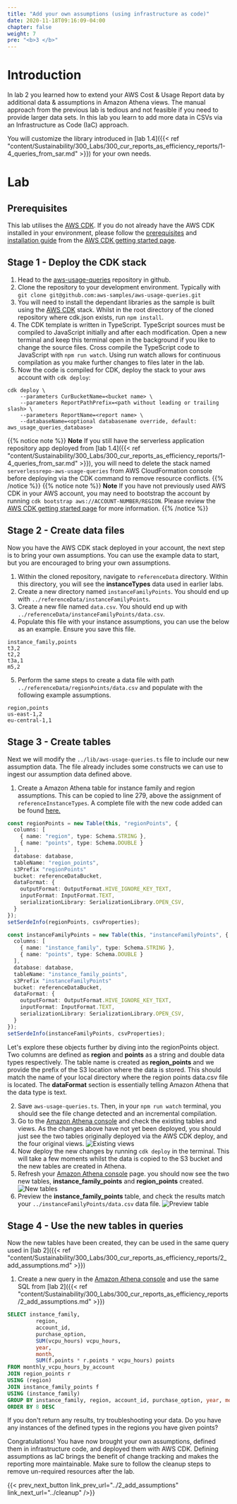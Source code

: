 ```yaml
---
title: "Add your own assumptions (using infrastructure as code)"
date: 2020-11-18T09:16:09-04:00
chapter: false
weight: 7
pre: "<b>3 </b>"
---
```


# Introduction

In lab 2 you learned how to extend your AWS Cost & Usage Report data by additional data & assumptions in Amazon Athena views. The manual approach from the previous lab is tedious and not feasible if you need to provide larger data sets. In this lab you learn to add more data in CSVs via an Infrastructure as Code (IaC) approach.

You will customize the library introduced in [lab 1.4]({{< ref "content/Sustainability/300_Labs/300_cur_reports_as_efficiency_reports/1-4_queries_from_sar.md" >}}) for your own needs.

# Lab
## Prerequisites

This lab utilises the [AWS CDK](https://docs.aws.amazon.com/cdk/latest/guide/home.html). If you do not already have the AWS CDK installed in your environment, please follow the [prerequisites](https://docs.aws.amazon.com/cdk/v2/guide/getting_started.html#getting_started_prerequisites) and [installation guide](https://docs.aws.amazon.com/cdk/v2/guide/getting_started.html#getting_started_install) from the [AWS CDK getting started page](https://docs.aws.amazon.com/cdk/v2/guide/getting_started.html).

## Stage 1 - Deploy the CDK stack

1. Head to the [aws-usage-queries](https://github.com/aws-samples/aws-usage-queries) repository in github.
2. Clone the repository to your development environment. Typically with `git clone git@github.com:aws-samples/aws-usage-queries.git`
3. You will need to install the dependant libraries as the sample is built using the [AWS CDK](https://docs.aws.amazon.com/cdk/latest/guide/home.html) stack. Whilst in the root directory of the cloned repository where cdk.json exists, run `npm install`.
4. The CDK template is written in TypeScript. TypeScript sources must be compiled to JavaScript initially and after each modification. Open a new terminal and keep this terminal open in the background if you like to change the source files. Cross compile the TypeScript code to JavaScript with `npm run watch`. Using run watch allows for continuous compilation as you make further changes to files later in the lab.
5. Now the code is compiled for CDK, deploy the stack to your aws account with `cdk deploy`:
```
cdk deploy \
    --parameters CurBucketName=<bucket name> \
    --parameters ReportPathPrefix=<path without leading or trailing slash> \
    --parameters ReportName=<report name> \
    --databaseName=<optional databasename override, default: aws_usage_queries_database>
```
{{% notice note %}}
**Note** If you still have the serverless application repository app deployed from [lab 1.4]({{< ref "content/Sustainability/300_Labs/300_cur_reports_as_efficiency_reports/1-4_queries_from_sar.md" >}}), you will need to delete the stack named `serverlessrepo-aws-usage-queries` from AWS CloudFormation console before deploying via the CDK command to remove resource conflicts.
{{% /notice %}}
{{% notice note %}}
**Note** If you have not previously used AWS CDK in your AWS account, you may need to bootstrap the account by running `cdk bootstrap aws://ACCOUNT-NUMBER/REGION`. Please review the [AWS CDK getting started page](https://docs.aws.amazon.com/cdk/latest/guide/getting_started.html) for more information.
{{% /notice %}}

## Stage 2 - Create data files
Now you have the AWS CDK stack deployed in your account, the next step is to bring your own assumptions. You can use the example data to start, but you are encouraged to bring your own assumptions.

1. Within the cloned repository, navigate to `referenceData` directory. Within this directory, you will see the **instanceTypes** data used in earlier labs.
2. Create a new directory named `instanceFamilyPoints`. You should end up with `../referenceData/instanceFamilyPoints`.
3. Create a new file named `data.csv`. You should end up with `../referenceData/instanceFamilyPoints/data.csv`.
4. Populate this file with your instance assumptions, you can use the below as an example. Ensure you save this file.
```
instance_family,points
t3,2
t2,2
t3a,1
m5,2
```
5. Perform the same steps to create a data file with path `../referenceData/regionPoints/data.csv` and populate with the following example assumptions.
```
region,points
us-east-1,2
eu-central-1,1
```

## Stage 3 - Create tables
Next we will modify the `../lib/aws-usage-queries.ts` file to include our new assumption data. The file already includes some constructs we can use to ingest our assumption data defined above.

1. Create a Amazon Athena table for instance family and region assumptions. This can be copied to line 279, above the assignment of `referenceInstanceTypes`. A complete file with the new code added can be found [here.](/Sustainability/300_cur_reports_as_efficiency_reports/lab3/code/aws-usage-queries.ts")
```typescript
const regionPoints = new Table(this, "regionPoints", {
  columns: [
    { name: "region", type: Schema.STRING },
    { name: "points", type: Schema.DOUBLE }
  ],
  database: database,
  tableName: "region_points",
  s3Prefix "regionPoints"
  bucket: referenceDataBucket,
  dataFormat: {
    outputFormat: OutputFormat.HIVE_IGNORE_KEY_TEXT,
    inputFormat: InputFormat.TEXT,
    serializationLibrary: SerializationLibrary.OPEN_CSV,
  }
});
setSerdeInfo(regionPoints, csvProperties);

const instanceFamilyPoints = new Table(this, "instanceFamilyPoints", {
  columns: [
    { name: "instance_family", type: Schema.STRING },
    { name: "points", type: Schema.DOUBLE }
  ],
  database: database,
  tableName: "instance_family_points",
  s3Prefix "instanceFamilyPoints"
  bucket: referenceDataBucket,
  dataFormat: {
    outputFormat: OutputFormat.HIVE_IGNORE_KEY_TEXT,
    inputFormat: InputFormat.TEXT,
    serializationLibrary: SerializationLibrary.OPEN_CSV,
  }
});
setSerdeInfo(instanceFamilyPoints, csvProperties);
```
Let's explore these objects further by diving into the regionPoints object. Two columns are defined as **region** and **points** as a string and double data types respectively. The table name is created as **region_points** and we provide the prefix of the S3 location where the data is stored. This should match the name of your local directory where the region points data.csv file is located. The **dataFormat** section is essentially telling Amazon Athena that the data type is text.

2. Save `aws-usage-queries.ts`. Then, in your `npm run watch` terminal, you should see the file change detected and an incremental compilation.
3. Go to the [Amazon Athena console](https://console.aws.amazon.com/athena/home?force#query) and check the existing tables and views. As the changes above have not yet been deployed, you should just see the two tables originally deployed via the AWS CDK deploy, and the four original views.
![Existing views](/Sustainability/300_cur_reports_as_efficiency_reports/lab3/images/existing_views.png)
4. Now deploy the new changes by running `cdk deploy` in the terminal. This will take a few moments whilst the data is copied to the S3 bucket and the new tables are created in Athena.
5. Refresh your [Amazon Athena console](https://console.aws.amazon.com/athena/home?force#query) page. you should now see the two new tables, **instance_family_points** and **region_points** created.
![New tables](/Sustainability/300_cur_reports_as_efficiency_reports/lab3/images/new_tables.png)
6. Preview the **instance_family_points** table, and check the results match your `../instanceFamilyPoints/data.csv` data file.
![Preview table](/Sustainability/300_cur_reports_as_efficiency_reports/lab3/images/preview_table.png)

## Stage 4 - Use the new tables in queries
Now the new tables have been created, they can be used in the same query used in [lab 2]({{< ref "content/Sustainability/300_Labs/300_cur_reports_as_efficiency_reports/2_add_assumptions.md" >}})

1. Create a new query in the [Amazon Athena console](https://console.aws.amazon.com/athena/home?force#query) and use the same SQL from [lab 2]({{< ref "content/Sustainability/300_Labs/300_cur_reports_as_efficiency_reports/2_add_assumptions.md" >}})
```sql
SELECT instance_family,
         region,
         account_id,
         purchase_option,
         SUM(vcpu_hours) vcpu_hours,
         year,
         month,
         SUM(f.points * r.points * vcpu_hours) points
FROM monthly_vcpu_hours_by_account
JOIN region_points r
USING (region)
JOIN instance_family_points f
USING (instance_family)
GROUP BY instance_family, region, account_id, purchase_option, year, month
ORDER BY 8 DESC
```
If you don't return any results, try troubleshooting your data. Do you have any instances of the defined types in the regions you have given points?


Congratulations! You have now brought your own assumptions, defined them in infrastructure code, and deployed them with AWS CDK. Defining assumptions as IaC brings the benefit of change tracking and makes the reporting more maintainable. Make sure to follow the cleanup steps to remove un-required resources after the lab.

{{< prev_next_button link_prev_url="../2_add_assumptions" link_next_url="../cleanup" />}}

